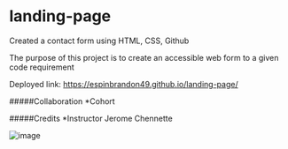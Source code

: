 # landing-page

Created a contact form using HTML, CSS, Github

The purpose of this project is to create an accessible web form to a given code requirement

Deployed link: https://espinbrandon49.github.io/landing-page/

#####Collaboration
*Cohort

#####Credits 
*Instructor Jerome Chennette

![image](https://user-images.githubusercontent.com/102924713/173945340-3d028728-0766-4356-a7d7-2a0210145df0.png)
